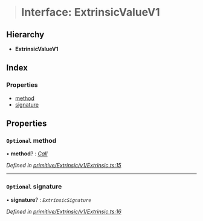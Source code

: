 > # Interface: ExtrinsicValueV1

## Hierarchy

* **ExtrinsicValueV1**

## Index

### Properties

* [method](_primitive_extrinsic_v1_extrinsic_.extrinsicvaluev1.md#optional-method)
* [signature](_primitive_extrinsic_v1_extrinsic_.extrinsicvaluev1.md#optional-signature)

## Properties

### `Optional` method

• **method**? : *[Call](../classes/_primitive_generic_call_.call.md)*

*Defined in [primitive/Extrinsic/v1/Extrinsic.ts:15](https://github.com/polkadot-js/api/blob/891a342/packages/types/src/primitive/Extrinsic/v1/Extrinsic.ts#L15)*

___

### `Optional` signature

• **signature**? : *`ExtrinsicSignature`*

*Defined in [primitive/Extrinsic/v1/Extrinsic.ts:16](https://github.com/polkadot-js/api/blob/891a342/packages/types/src/primitive/Extrinsic/v1/Extrinsic.ts#L16)*